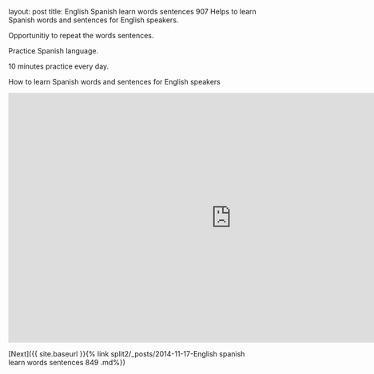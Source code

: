 layout: post title: English Spanish learn words sentences 907 
Helps to learn Spanish words and sentences for English speakers.

Opportunitiy to repeat the words sentences.

Practice Spanish language.

10 minutes practice every day.

How to learn Spanish words and sentences for English speakers

<iframe width="891" height="501" src="https://www.youtube.com/embed/videoseries?list=PLO794kREfZK1fR0kq7q92DMzwY4jhv_cA" frameborder="0" allow="accelerometer; autoplay; clipboard-write; encrypted-media; gyroscope; picture-in-picture" allowfullscreen></iframe>
 
[Next]({{ site.baseurl }}{% link  split2/_posts/2014-11-17-English spanish learn words sentences 849 .md%})
 
